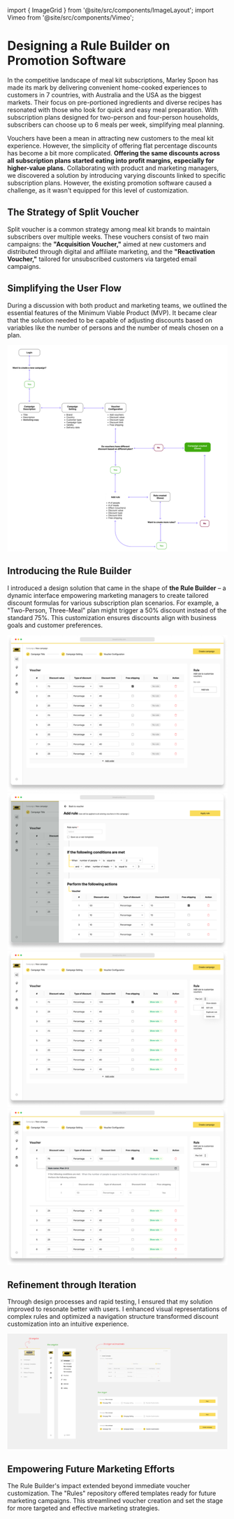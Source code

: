 import { ImageGrid } from '@site/src/components/ImageLayout'; import Vimeo from
'@site/src/components/Vimeo';

# Designing a Rule Builder on Promotion Software

In the competitive landscape of meal kit subscriptions, Marley Spoon has made its mark by delivering convenient home-cooked experiences to customers in 7 countries, with Australia and the USA as the biggest markets. Their focus on pre-portioned ingredients and diverse recipes has resonated with those who look for quick and easy meal preparation. With subscription plans designed for two-person and four-person households, subscribers can choose up to 6 meals per week, simplifying meal planning.

Vouchers have been a mean in attracting new customers to the meal kit experience. However, the simplicity of offering flat percentage discounts has become a bit more complicated. **Offering the same discounts across all subscription plans started eating into profit margins, especially for higher-value plans.** Collaborating with product and marketing managers, we discovered a solution by introducing varying discounts linked to specific subscription plans. However, the existing promotion software caused a challenge, as it wasn't equipped for this level of customization.

## The Strategy of Split Voucher

Split voucher is a common strategy among meal kit brands to maintain subscribers over multiple weeks. These vouchers consist of two main campaigns: the **"Acquisition Voucher,"** aimed at new customers and distributed through digital and affiliate marketing, and the **"Reactivation Voucher,"** tailored for unsubscribed customers via targeted email campaigns.

## Simplifying the User Flow

During a discussion with both product and marketing teams, we outlined the essential features of the Minimum Viable Product (MVP). It became clear that the solution needed to be capable of adjusting discounts based on variables like the number of persons and the number of meals chosen on a plan.

![user-flow](user-flow.webp)

## Introducing the Rule Builder

I introduced a design solution that came in the shape of **the Rule Builder** – a dynamic interface empowering marketing managers to create tailored discount formulas for various subscription plan scenarios. For example, a "Two-Person, Three-Meal" plan might trigger a 50% discount instead of the standard 75%. This customization ensures discounts align with business goals and customer preferences.

<ImageGrid columns="2">

![concept-design-1](concept-design-1.webp)
![concept-design-2](concept-design-2.webp)
![concept-design-3](concept-design-3.webp)
![concept-design-4](concept-design-4.webp)

</ImageGrid>

## Refinement through Iteration

Through design processes and rapid testing, I ensured that my solution improved to resonate better with users. I enhanced visual representations of complex rules and optimized a navigation structure transformed discount customization into an intuitive experience.

![navigation-patterns](navigation-patterns.webp)

## Empowering Future Marketing Efforts

The Rule Builder's impact extended beyond immediate voucher customization. The "Rules" repository offered templates ready for future marketing campaigns. This streamlined voucher creation and set the stage for more targeted and effective marketing strategies.

<Vimeo src="https://player.vimeo.com/video/854720575" />

